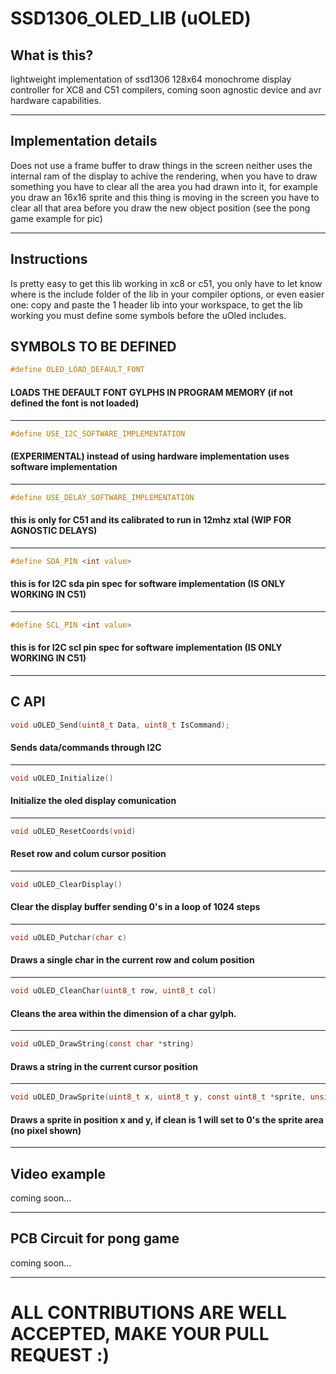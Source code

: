 # SSD1306_OLED_LIB (uOLED)
## What is this?
lightweight implementation of ssd1306 128x64 monochrome display controller for XC8 and C51 compilers, coming soon agnostic device and avr hardware capabilities.

***

## Implementation details
Does not use a frame buffer to draw things in the screen neither uses the internal ram of the display to achive the rendering, when you have to draw something you have to clear all the area you had drawn into it, for example you draw an 16x16 sprite and this thing is moving in the screen you have to clear all that area before you draw the new object position (see the pong game example for pic)

***

## Instructions
Is pretty easy to get this lib working in xc8 or c51, you only have to let know where is the include folder of the lib in your compiler options, or even easier one: copy and paste the 1 header lib into your workspace, to get the lib working you must define some symbols before the uOled includes.

## SYMBOLS TO BE DEFINED

```c
#define OLED_LOAD_DEFAULT_FONT
```
#### LOADS THE DEFAULT FONT GYLPHS IN PROGRAM MEMORY (if not defined the font is not loaded)
***

```c
#define USE_I2C_SOFTWARE_IMPLEMENTATION
```
#### (EXPERIMENTAL) instead of using hardware implementation uses software implementation
***

```c
#define USE_DELAY_SOFTWARE_IMPLEMENTATION
```
#### this is only for C51 and its calibrated to run in 12mhz xtal (WIP FOR AGNOSTIC DELAYS)
***

```c
#define SDA_PIN <int value>
```
#### this is for I2C sda pin spec for software implementation (IS ONLY WORKING IN C51)
***

```c
#define SCL_PIN <int value>
```
#### this is for I2C scl pin spec for software implementation (IS ONLY WORKING IN C51)
***

## C API

```c
void uOLED_Send(uint8_t Data, uint8_t IsCommand);
```
#### Sends data/commands through I2C
***

```c
void uOLED_Initialize()
```
#### Initialize the oled display comunication
***

```c
void uOLED_ResetCoords(void)
```
#### Reset row and colum cursor position
***

```c
void uOLED_ClearDisplay()
```
#### Clear the display buffer sending 0's in a loop of 1024 steps 
***

```c
void uOLED_Putchar(char c)
```
#### Draws a single char in the current row and colum position
***

```c
void uOLED_CleanChar(uint8_t row, uint8_t col)
```
#### Cleans the area within the dimension of a char gylph.
***

```c
void uOLED_DrawString(const char *string)
```
#### Draws a string in the current cursor position
***

```c
void uOLED_DrawSprite(uint8_t x, uint8_t y, const uint8_t *sprite, unsigned int spriteLenght, uint8_t w, uint8_t h, uint8_t Clean)
```
#### Draws a sprite in position x and y, if clean is 1 will set to 0's the sprite area (no pixel shown)
***

## Video example
coming soon...
***

## PCB Circuit for pong game
coming soon...
***

# ALL CONTRIBUTIONS ARE WELL ACCEPTED, MAKE YOUR PULL REQUEST :)



